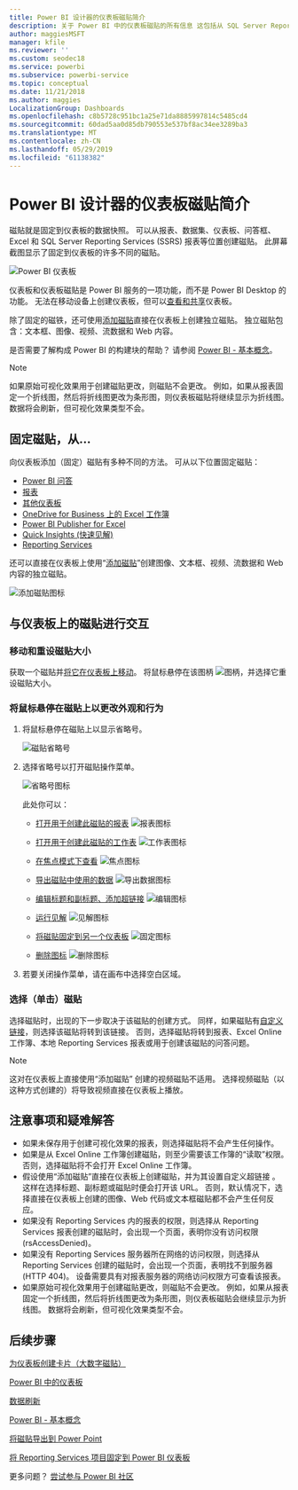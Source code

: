 ```yaml
---
title: Power BI 设计器的仪表板磁贴简介
description: 关于 Power BI 中的仪表板磁贴的所有信息 这包括从 SQL Server Reporting Services (SSRS) 报表创建的磁贴。
author: maggiesMSFT
manager: kfile
ms.reviewer: ''
ms.custom: seodec18
ms.service: powerbi
ms.subservice: powerbi-service
ms.topic: conceptual
ms.date: 11/21/2018
ms.author: maggies
LocalizationGroup: Dashboards
ms.openlocfilehash: c8b5728c951bc1a25e71da8885997814c5485cd4
ms.sourcegitcommit: 60dad5aa0d85db790553e537bf8ac34ee3289ba3
ms.translationtype: MT
ms.contentlocale: zh-CN
ms.lasthandoff: 05/29/2019
ms.locfileid: "61138382"
---
```

# <a name="intro-to-dashboard-tiles-for-power-bi-designers"></a>Power BI 设计器的仪表板磁贴简介

磁贴就是固定到仪表板的数据快照。 可以从报表、数据集、仪表板、问答框、Excel 和 SQL Server Reporting Services (SSRS) 报表等位置创建磁贴。  此屏幕截图显示了固定到仪表板的许多不同的磁贴。

![Power BI 仪表板](media/service-dashboard-tiles/power-bi-dashboard.png)

仪表板和仪表板磁贴是 Power BI 服务的一项功能，而不是 Power BI Desktop 的功能。 无法在移动设备上创建仪表板，但可以[查看和共享](mobile-apps-view-dashboard.md)仪表板。

除了固定的磁铁，还可使用[添加磁贴](service-dashboard-add-widget.md)直接在仪表板上创建独立磁贴。 独立磁贴包含：文本框、图像、视频、流数据和 Web 内容。

是否需要了解构成 Power BI 的构建块的帮助？  请参阅 [Power BI - 基本概念](service-basic-concepts.md)。

> [!NOTE]
> 如果原始可视化效果用于创建磁贴更改，则磁贴不会更改。  例如，如果从报表固定一个折线图，然后将折线图更改为条形图，则仪表板磁贴将继续显示为折线图。 数据将会刷新，但可视化效果类型不会。
> 
> 

## <a name="pin-a-tile-from"></a>固定磁贴，从...
向仪表板添加（固定）磁贴有多种不同的方法。 可从以下位置固定磁贴：

* [Power BI 问答](service-dashboard-pin-tile-from-q-and-a.md)
* [报表](service-dashboard-pin-tile-from-report.md)
* [其他仪表板](service-pin-tile-to-another-dashboard.md)
* [OneDrive for Business 上的 Excel 工作簿](service-dashboard-pin-tile-from-excel.md)
* [Power BI Publisher for Excel](publisher-for-excel.md)
* [Quick Insights (快速见解)](service-insights.md)
* [Reporting Services](https://docs.microsoft.com/sql/reporting-services/pin-reporting-services-items-to-power-bi-dashboards)

还可以直接在仪表板上使用“[添加磁贴](service-dashboard-add-widget.md)”创建图像、文本框、视频、流数据和 Web 内容的独立磁贴。

  ![添加磁贴图标](media/service-dashboard-tiles/add_widgetnew.png)

## <a name="interacting-with-tiles-on-a-dashboard"></a>与仪表板上的磁贴进行交互
### <a name="move-and-resize-a-tile"></a>移动和重设磁贴大小
获取一个磁贴并[将它在仪表板上移动](service-dashboard-edit-tile.md)。 将鼠标悬停在该图柄 ![图柄](media/service-dashboard-tiles/resize-handle.jpg)，并选择它重设磁贴大小。

### <a name="hover-over-a-tile-to-change-the-appearance-and-behavior"></a>将鼠标悬停在磁贴上以更改外观和行为
1. 将鼠标悬停在磁贴上以显示省略号。
   
    ![磁贴省略号](media/service-dashboard-tiles/ellipses_new.png)
2. 选择省略号以打开磁贴操作菜单。
   
    ![省略号图标](media/service-dashboard-tiles/power-bi-tile-menu.png)
   
    此处你可以：
   
   * [打开用于创建此磁贴的报表](service-reports.md) ![报表图标](media/service-dashboard-tiles/chart-icon.jpg)  
   
   * [打开用于创建此磁贴的工作表](service-reports.md) ![工作表图标](media/service-dashboard-tiles/power-bi-open-worksheet.png)  
     
    * [在焦点模式下查看](service-focus-mode.md) ![焦点图标](media/service-dashboard-tiles/fullscreen-icon.jpg)  
     * [导出磁贴中使用的数据](visuals/power-bi-visualization-export-data.md) ![导出数据图标](media/service-dashboard-tiles/export-icon.png)
     * [编辑标题和副标题、添加超链接](service-dashboard-edit-tile.md) ![编辑图标](media/service-dashboard-tiles/pencil-icon.jpg)
     * [运行见解](service-insights.md) ![见解图标](media/service-dashboard-tiles/power-bi-insights.png)
     * [将磁贴固定到另一个仪表板](service-pin-tile-to-another-dashboard.md) 
       ![固定图标](media/service-dashboard-tiles/pin-icon.jpg)
     * [删除图标](service-dashboard-edit-tile.md)
     ![删除图标](media/service-dashboard-tiles/trash-icon.png)
3. 若要关闭操作菜单，请在画布中选择空白区域。

### <a name="select-click-a-tile"></a>选择（单击）磁贴
选择磁贴时，出现的下一步取决于该磁贴的创建方式。 同样，如果磁贴有[自定义链接](service-dashboard-edit-tile.md)，则选择该磁贴将转到该链接。 否则，选择磁贴将转到报表、Excel Online 工作簿、本地 Reporting Services 报表或用于创建该磁贴的问答问题。

> [!NOTE]
> 这对在仪表板上直接使用“添加磁贴”  创建的视频磁贴不适用。 选择视频磁贴（以这种方式创建的）将导致视频直接在仪表板上播放。   
> 
> 

## <a name="considerations-and-troubleshooting"></a>注意事项和疑难解答

* 如果未保存用于创建可视化效果的报表，则选择磁贴将不会产生任何操作。
* 如果是从 Excel Online 工作簿创建磁贴，则至少需要该工作簿的“读取”权限。 否则，选择磁贴将不会打开 Excel Online 工作簿。
* 假设使用“添加磁贴”直接在仪表板上创建磁贴，并为其设置自定义超链接  。 这样在选择标题、副标题或磁贴时便会打开该 URL。 否则，默认情况下，选择直接在仪表板上创建的图像、Web 代码或文本框磁贴都不会产生任何反应。
* 如果没有 Reporting Services 内的报表的权限，则选择从 Reporting Services 报表创建的磁贴时，会出现一个页面，表明你没有访问权限 (rsAccessDenied)。
* 如果没有 Reporting Services 服务器所在网络的访问权限，则选择从 Reporting Services 创建的磁贴时，会出现一个页面，表明找不到服务器 (HTTP 404)。 设备需要具有对报表服务器的网络访问权限方可查看该报表。
* 如果原始可视化效果用于创建磁贴更改，则磁贴不会更改。  例如，如果从报表固定一个折线图，然后将折线图更改为条形图，则仪表板磁贴会继续显示为折线图。 数据将会刷新，但可视化效果类型不会。

## <a name="next-steps"></a>后续步骤
[为仪表板创建卡片（大数字磁贴）](power-bi-visualization-card.md)

[Power BI 中的仪表板](service-dashboards.md)  

[数据刷新](refresh-data.md)

[Power BI - 基本概念](service-basic-concepts.md)

[将磁贴导出到 Power Point](http://blogs.msdn.com/b/powerbidev/archive/2015/09/28/integrating-power-bi-tiles-into-office-documents.aspx)

[将 Reporting Services 项目固定到 Power BI 仪表板](https://msdn.microsoft.com/library/mt604784.aspx)

更多问题？ [尝试参与 Power BI 社区](http://community.powerbi.com/)

